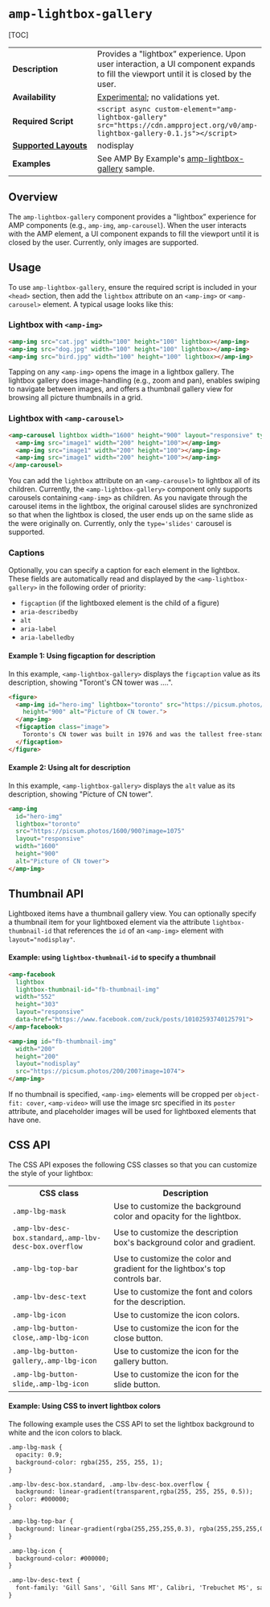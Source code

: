 <!---
Copyright 2018 The AMP HTML Authors. All Rights Reserved.

Licensed under the Apache License, Version 2.0 (the "License");
you may not use this file except in compliance with the License.
You may obtain a copy of the License at

      http://www.apache.org/licenses/LICENSE-2.0

Unless required by applicable law or agreed to in writing, software
distributed under the License is distributed on an "AS-IS" BASIS,
WITHOUT WARRANTIES OR CONDITIONS OF ANY KIND, either express or implied.
See the License for the specific language governing permissions and
limitations under the License.
-->

# <a name="amp-lightbox-gallery"></a> `amp-lightbox-gallery`
[TOC]

<table>
  <tr>
    <td width="40%"><strong>Description</strong></td>
    <td>Provides a "lightbox” experience. Upon user interaction, a UI component expands to fill the viewport until it is closed by the user.</td>
  </tr>
   <tr>
    <td width="40%"><strong>Availability</strong></td>
    <td><a href="https://www.ampproject.org/docs/reference/experimental.html">Experimental</a>; no validations yet.</td>
  </tr>
  <tr>
    <td width="40%"><strong>Required Script</strong></td>
    <td><code>&lt;script async custom-element="amp-lightbox-gallery" src="https://cdn.ampproject.org/v0/amp-lightbox-gallery-0.1.js">&lt;/script></code></td>
  </tr>
  <tr>
    <td class="col-fourty"><strong><a href="https://www.ampproject.org/docs/guides/responsive/control_layout.html">Supported Layouts</a></strong></td>
    <td>nodisplay</td>
  </tr>
  <tr>
    <td width="40%"><strong>Examples</strong></td>
    <td>See AMP By Example's <a href="https://ampbyexample.com/components/amp-lightbox-gallery/">amp-lightbox-gallery</a> sample.</td>
  </tr>
</table>

## Overview

The `amp-lightbox-gallery` component provides a "lightbox” experience for AMP components (e.g., `amp-img`, `amp-carousel`). When the user interacts with the AMP element, a UI component expands to fill the viewport until it is closed by the user. Currently, only images are supported.

## Usage

To use `amp-lightbox-gallery`, ensure the required script is included in your `<head>` section, then add the `lightbox` attribute on an `<amp-img>` or `<amp-carousel>` element. A typical usage looks like this:

### Lightbox with `<amp-img>`

```html
<amp-img src="cat.jpg" width="100" height="100" lightbox></amp-img>
<amp-img src="dog.jpg" width="100" height="100" lightbox></amp-img>
<amp-img src="bird.jpg" width="100" height="100" lightbox></amp-img>
```

Tapping on any `<amp-img>` opens the image in a lightbox gallery. The lightbox gallery does image-handling (e.g., zoom and pan), enables swiping to navigate between images, and offers a thumbnail gallery view for browsing all picture thumbnails in a grid.

### Lightbox with `<amp-carousel>`

```html
<amp-carousel lightbox width="1600" height="900" layout="responsive" type="slides">
  <amp-img src="image1" width="200" height="100"></amp-img>
  <amp-img src="image1" width="200" height="100"></amp-img>
  <amp-img src="image1" width="200" height="100"></amp-img>
</amp-carousel>
```

You can add the `lightbox` attribute on an `<amp-carousel>` to lightbox all of its children. Currently, the `<amp-lightbox-gallery>` component only supports carousels containing `<amp-img>` as children. As you navigate through the carousel items in the lightbox, the original carousel slides are synchronized so that when the lightbox is closed, the user ends up on the same slide as the were originally on. Currently, only the `type='slides'` carousel is supported.

### Captions

Optionally, you can specify a caption for each element in the lightbox. These fields are automatically read and displayed by the `<amp-lightbox-gallery>` in the following order of priority:

- `figcaption` (if the lightboxed element is the child of a figure)
- `aria-describedby`
- `alt`
- `aria-label`
- `aria-labelledby`

#### Example 1: Using figcaption for description

In this example, `<amp-lightbox-gallery>` displays the `figcaption` value as its description, showing "Toront's CN tower was ....".

```html
<figure>
  <amp-img id="hero-img" lightbox="toronto" src="https://picsum.photos/1600/900?image=1075" layout="responsive" width="1600"
    height="900" alt="Picture of CN tower.">
  </amp-img>
  <figcaption class="image">
    Toronto's CN tower was built in 1976 and was the tallest free-standing structure until 2007.
  </figcaption>
</figure>
```

#### Example 2: Using alt for description

In this example, `<amp-lightbox-gallery>` displays the `alt` value as its description, showing "Picture of CN tower".
```html
<amp-img
  id="hero-img"
  lightbox="toronto"
  src="https://picsum.photos/1600/900?image=1075"
  layout="responsive"
  width="1600"
  height="900"
  alt="Picture of CN tower">
</amp-img>
```

## Thumbnail API
Lightboxed items have a thumbnail gallery view. You can optionally specify a thumbnail item for your lightboxed element via the attribute `lightbox-thumbnail-id` that references the `id` of an `<amp-img>` element with `layout="nodisplay"`.

#### Example: using `lightbox-thumbnail-id` to specify a thumbnail

```html
<amp-facebook
  lightbox
  lightbox-thumbnail-id="fb-thumbnail-img"
  width="552"
  height="303"
  layout="responsive"
  data-href="https://www.facebook.com/zuck/posts/10102593740125791">
</amp-facebook>

<amp-img id="fb-thumbnail-img"
  width="200"
  height="200"
  layout="nodisplay"
  src="https://picsum.photos/200/200?image=1074">
</amp-img>
```

If no thumbnail is specified, `<amp-img>` elements will be cropped per `object-fit: cover`, `<amp-video>` will use the image src specified in its `poster` attribute, and placeholder images will be used for lightboxed elements that have one.

## CSS API

The CSS API exposes the following CSS classes so that you can customize the style of your lightbox:

<table>
  <tr>
    <th width="40%">CSS class</th>
    <th>Description</th>
  </tr>
  <tr>
    <td><code>.amp-lbg-mask</code></td>
    <td>Use to customize the background color and opacity for the lightbox.</td>
  </tr>
   <tr>
    <td><code>.amp-lbv-desc-box.standard</code>,<code>.amp-lbv-desc-box.overflow</code></td>
    <td>Use to customize the description box's background color and gradient.</td>
  </tr>
  <tr>
    <td><code>.amp-lbg-top-bar</code></td>
    <td>Use to customize the color and gradient for the lightbox's top controls bar.</td>
  </tr>
    <td><code>.amp-lbv-desc-text</code></td>
    <td>Use to customize the font and colors for the description.</td>
  </tr>
  <tr>
    <td><code>.amp-lbg-icon</code></td>
    <td>Use to customize the icon colors.</td>
  </tr>
  <tr>
    <td><code>.amp-lbg-button-close</code>,<code>.amp-lbg-icon</code></td>
    <td>Use to customize the icon for the close button.</td>
  </tr>
  <tr>
    <td><code>.amp-lbg-button-gallery</code>,<code>.amp-lbg-icon</code></td>
    <td>Use to customize the icon for the gallery button.</td>
  </tr>
    <tr>
    <td><code>.amp-lbg-button-slide</code>,<code>.amp-lbg-icon</code></td>
    <td>Use to customize the icon for the slide button.</td>
  </tr>
</table>

#### Example: Using CSS to invert lightbox colors

The following example uses the CSS API to set the lightbox background to white and the icon colors to black.

```html
.amp-lbg-mask {
  opacity: 0.9;
  background-color: rgba(255, 255, 255, 1);
}

.amp-lbv-desc-box.standard, .amp-lbv-desc-box.overflow {
  background: linear-gradient(transparent,rgba(255, 255, 255, 0.5));
  color: #000000;
}

.amp-lbg-top-bar {
  background: linear-gradient(rgba(255,255,255,0.3), rgba(255,255,255,0));
}

.amp-lbg-icon {
  background-color: #000000;
}

.amp-lbv-desc-text {
  font-family: 'Gill Sans', 'Gill Sans MT', Calibri, 'Trebuchet MS', sans-serif;
}
```
